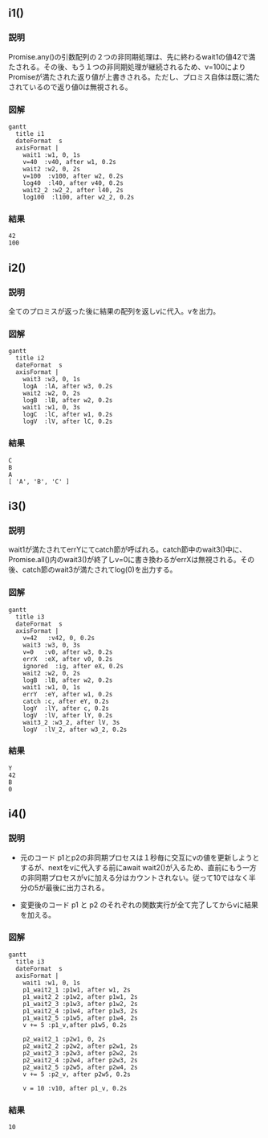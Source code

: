 ## i1()

### 説明

Promise.any()の引数配列の２つの非同期処理は、先に終わるwait1の値42で満たされる。その後、もう１つの非同期処理が継続されるため、v=100によりPromiseが満たされた返り値が上書きされる。ただし、プロミス自体は既に満たされているので返り値0は無視される。

### 図解

```mermaid
gantt
  title i1
  dateFormat  s
  axisFormat |
    wait1 :w1, 0, 1s
    v=40  :v40, after w1, 0.2s
    wait2 :w2, 0, 2s
    v=100  :v100, after w2, 0.2s
    log40  :l40, after v40, 0.2s
    wait2_2 :w2_2, after l40, 2s
    log100  :l100, after w2_2, 0.2s
```

### 結果

```
42
100
```

## i2()

### 説明

全てのプロミスが返った後に結果の配列を返しvに代入。vを出力。

### 図解

```mermaid
gantt
  title i2
  dateFormat  s
  axisFormat |
    wait3 :w3, 0, 1s
    logA  :lA, after w3, 0.2s
    wait2 :w2, 0, 2s
    logB  :lB, after w2, 0.2s
    wait1 :w1, 0, 3s
    logC  :lC, after w1, 0.2s
    logV  :lV, after lC, 0.2s
```

### 結果

```
C
B
A
[ 'A', 'B', 'C' ]
```

## i3()

### 説明

wait1が満たされてerrYにてcatch節が呼ばれる。catch節中のwait3()中に、Promise.all()内のwait3()が終了しv=0に書き換わるがerrXは無視される。その後、catch節のwait3が満たされてlog(0)を出力する。

### 図解

```mermaid
gantt
  title i3
  dateFormat  s
  axisFormat |
    v=42   :v42, 0, 0.2s
    wait3 :w3, 0, 3s
    v=0   :v0, after w3, 0.2s
    errX  :eX, after v0, 0.2s
    ignored  :ig, after eX, 0.2s
    wait2 :w2, 0, 2s
    logB  :lB, after w2, 0.2s
    wait1 :w1, 0, 1s
    errY  :eY, after w1, 0.2s
    catch :c, after eY, 0.2s
    logY  :lY, after c, 0.2s
    logV  :lV, after lY, 0.2s
    wait3_2 :w3_2, after lV, 3s
    logV  :lV_2, after w3_2, 0.2s
```

### 結果

```
Y
42
B
0
```

## i4()

### 説明

- 元のコード
  p1とp2の非同期プロセスは１秒毎に交互にvの値を更新しようとするが、nextをvに代入する前にawait wait2()が入るため、直前にもう一方の非同期プロセスがvに加える分はカウントされない。従って10ではなく半分の5が最後に出力される。

- 変更後のコード
  p1 と p2 のそれぞれの関数実行が全て完了してからvに結果を加える。

### 図解

```mermaid
gantt
  title i3
  dateFormat  s
  axisFormat |
    wait1 :w1, 0, 1s
    p1_wait2_1 :p1w1, after w1, 2s
    p1_wait2_2 :p1w2, after p1w1, 2s
    p1_wait2_3 :p1w3, after p1w2, 2s
    p1_wait2_4 :p1w4, after p1w3, 2s
    p1_wait2_5 :p1w5, after p1w4, 2s
    v += 5 :p1_v,after p1w5, 0.2s

    p2_wait2_1 :p2w1, 0, 2s
    p2_wait2_2 :p2w2, after p2w1, 2s
    p2_wait2_3 :p2w3, after p2w2, 2s
    p2_wait2_4 :p2w4, after p2w3, 2s
    p2_wait2_5 :p2w5, after p2w4, 2s
    v += 5 :p2_v, after p2w5, 0.2s

    v = 10 :v10, after p1_v, 0.2s
```

### 結果

```
10
```
